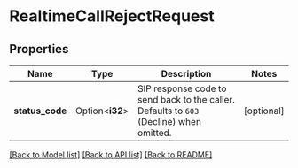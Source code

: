 # RealtimeCallRejectRequest

## Properties

Name | Type | Description | Notes
------------ | ------------- | ------------- | -------------
**status_code** | Option<**i32**> | SIP response code to send back to the caller. Defaults to `603` (Decline) when omitted. | [optional]

[[Back to Model list]](../README.md#documentation-for-models) [[Back to API list]](../README.md#documentation-for-api-endpoints) [[Back to README]](../README.md)


